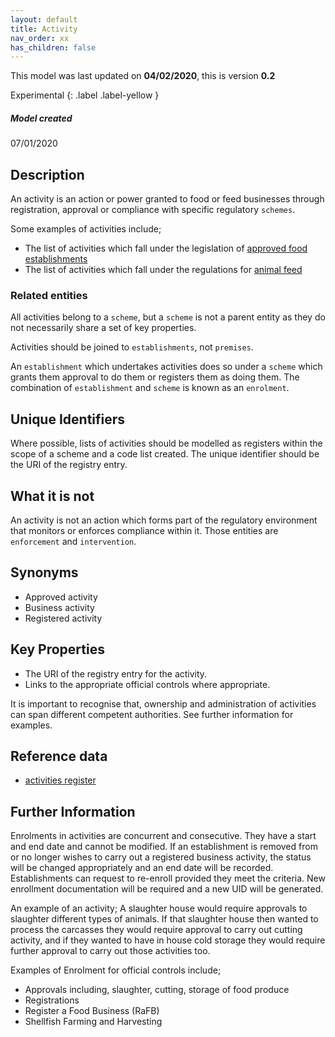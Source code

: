 ```yaml
---
layout: default
title: Activity
nav_order: xx
has_children: false
---
```


This model was last updated on **04/02/2020**, this is version **0.2**

Experimental
{: .label .label-yellow }

##### Model created
07/01/2020

## Description
An activity is an action or power granted to food or feed businesses through registration, approval or compliance with specific regulatory `schemes`.

Some examples of activities include;

*   The list of activities which fall under the legislation of [approved food establishments](https://data.food.gov.uk/codes/organisation/_activities)
*   The list of activities which fall under the regulations for [animal feed](https://data.food.gov.uk/codes/business/animal-feed-establishments/_feed-activities)

### Related entities
All activities belong to a `scheme`, but a `scheme` is not a parent entity as they do not necessarily share a set of key properties.

Activities should be joined to `establishments`, not `premises`.

An `establishment` which undertakes activities does so under a `scheme` which grants them approval to do them or registers them as doing them. The combination of `establishment` and `scheme` is known as an `enrolment`.

## Unique Identifiers
Where possible, lists of activities should be modelled as registers within the scope of a scheme and a code list created. The unique identifier should be the URI of the registry entry.

## What it is not
An activity is not an action which forms part of the regulatory environment that monitors or enforces compliance within it. Those entities are `enforcement` and `intervention`.

## Synonyms
*   Approved activity
*   Business activity
*   Registered activity

## Key Properties
*   The URI of the registry entry for the activity.
*   Links to the appropriate official controls where appropriate.

It is important to recognise that, ownership and administration of activities can span different competent authorities. See further information for examples.  

## Reference data
*   [activities register](https://data.food.gov.uk/codes/organisation/_activities)

## Further Information

Enrolments in activities are concurrent and consecutive.  They have a start and end date and cannot be modified. If an establishment is removed from or no longer wishes to carry out a registered business activity, the status will be changed appropriately and an end date will be recorded.  Establishments can request to re-enroll provided they meet the criteria.  New enrollment documentation will be required and a new UID will be generated.  

An example of an activity; A slaughter house would require approvals to slaughter different types of animals.  If that slaughter house then wanted to process the carcasses they would require approval to carry out cutting activity, and if they wanted to have in house cold storage they would require further approval to carry out those activities too.

Examples of Enrolment for official controls include;
*   Approvals including, slaughter, cutting, storage of food produce
*   Registrations
*   Register a Food Business (RaFB)
*   Shellfish Farming and Harvesting
